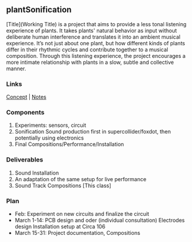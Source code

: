 ## plantSonification
[Title](Working Title) is a project that aims to provide a less tonal listening experience of plants. It takes plants' natural behavior as input without deliberate human interference and translates it into an ambient musical experience. It’s not just about one plant, but how different kinds of plants differ in their rhythmic cycles and contribute together to a musical composition. Through this listening experience, the project encourages a more intimate relationship with plants in a slow, subtle and collective manner.

### Links
[Concept](https://github.com/digitalmediabremen/plantSonification/blob/main/concept.md) | [Notes](https://github.com/digitalmediabremen/plantSonification/blob/main/notes.md)

### Components
1. Experiments: sensors, circuit
2. Sonification
Sound production first in supercollider/foxdot, then potentially using electronics
3. Final Compositions/Performance/Installation

### Deliverables
1. Sound Installation
2. An adaptation of the same setup for live performance
3. Sound Track Compositions [This class]

### Plan
- Feb: Experiment on new circuits and finalize the circuit
- March 1-14:
PCB design and oder (individual consultation)
Electrodes design
Installation setup at Circa 106
- March 15-31: Project documentation, Compositions
